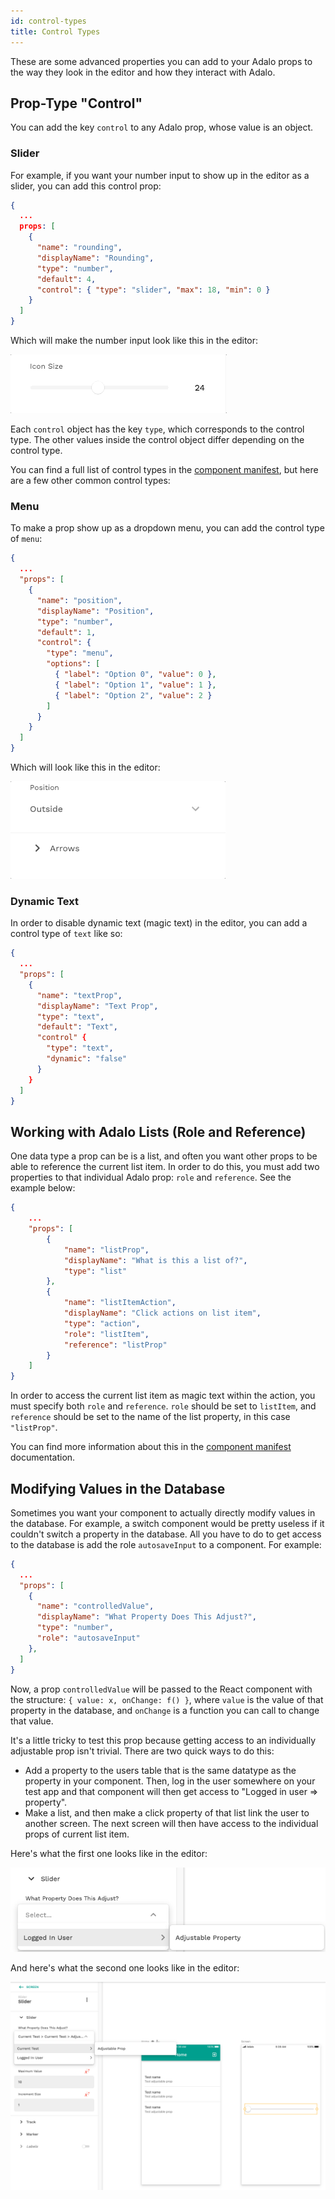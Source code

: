 ```yaml
---
id: control-types
title: Control Types
---
```


These are some advanced properties you can add to your Adalo props to the way they look in the editor and how they interact with Adalo.

## Prop-Type "Control"

You can add the key `control` to any Adalo prop, whose value is an object.

### Slider

For example, if you want your number input to show up in the editor as a slider, you can add this control prop:

```json
{
  ...
  props: [
    {
      "name": "rounding",
      "displayName": "Rounding",
      "type": "number",
      "default": 4,
      "control": { "type": "slider", "max": 18, "min": 0 }
    }
  ]
}
```

Which will make the number input look like this in the editor:

<img src="/img/slider.gif" alt='Slider Example' />

Each `control` object has the key `type`, which corresponds to the control type. The other values inside the control object differ depending on the control type.

You can find a full list of control types in the [component manifest](/api-reference/configuration/manifest-json), but here are a few other common control types:

### Menu

To make a prop show up as a dropdown menu, you can add the control type of `menu`:

```json
{
  ...
  "props": [
    {
      "name": "position",
      "displayName": "Position",
      "type": "number",
      "default": 1,
      "control": {
        "type": "menu",
        "options": [
          { "label": "Option 0", "value": 0 },
          { "label": "Option 1", "value": 1 },
          { "label": "Option 2", "value": 2 }
        ]
      }
    }
  ]
}
```

Which will look like this in the editor:

<img src="/img/menu.gif" alt='Menu Example' />

### Dynamic Text

In order to disable dynamic text (magic text) in the editor, you can add a control type of `text` like so:

```json
{
  ...
  "props": [
    {
      "name": "textProp",
      "displayName": "Text Prop",
      "type": "text",
      "default": "Text",
      "control" {
        "type": "text",
        "dynamic": "false"
      }
    }
  ]
}
```

## Working with Adalo Lists (Role and Reference)

One data type a prop can be is a list, and often you want other props to be able to reference the current list item. In order to do this, you must add two properties to that individual Adalo prop: `role` and `reference`. See the example below:

```json
{
    ...
    "props": [
        {
            "name": "listProp",
            "displayName": "What is this a list of?",
            "type": "list"
        },
        {
            "name": "listItemAction",
            "displayName": "Click actions on list item",
            "type": "action",
            "role": "listItem",
            "reference": "listProp"
        }
    ]
}
```

In order to access the current list item as magic text within the action, you must specify both `role` and `reference`.
`role` should be set to `listItem`, and `reference` should be set to the name of the list property, in this case `"listProp"`.

You can find more information about this in the [component manifest](https://developers.adalo.com/api-reference/configuration/manifest-json#role) documentation.

## Modifying Values in the Database

Sometimes you want your component to actually directly modify values in the database. For example, a switch component would be pretty useless if it couldn't switch a property in the database. All you have to do to get access to the database is add the role `autosaveInput` to a component. For example:

```json
{
  ...
  "props": [
    {
      "name": "controlledValue",
      "displayName": "What Property Does This Adjust?",
      "type": "number",
      "role": "autosaveInput"
    },
  ]
}

```

Now, a prop `controlledValue` will be passed to the React component with the structure: `{ value: x, onChange: f() }`, where `value` is the value of that property in the database, and `onChange` is a function you can call to change that value.

It's a little tricky to test this prop because getting access to an individually adjustable prop isn't trivial. There are two quick ways to do this:

- Add a property to the users table that is the same datatype as the property in your component. Then, log in the user somewhere on your test app and that component will then get access to "Logged in user => property".
- Make a list, and then make a click property of that list link the user to another screen. The next screen will then have access to the individual props of current list item.

Here's what the first one looks like in the editor:

<img src="/img/autosaveInput-example-loggedInUser.png" alt='Autosave Input Example' />

And here's what the second one looks like in the editor:

<img src="/img/autosaveInput-example-lists.png" alt='Autosave Input Example' />
